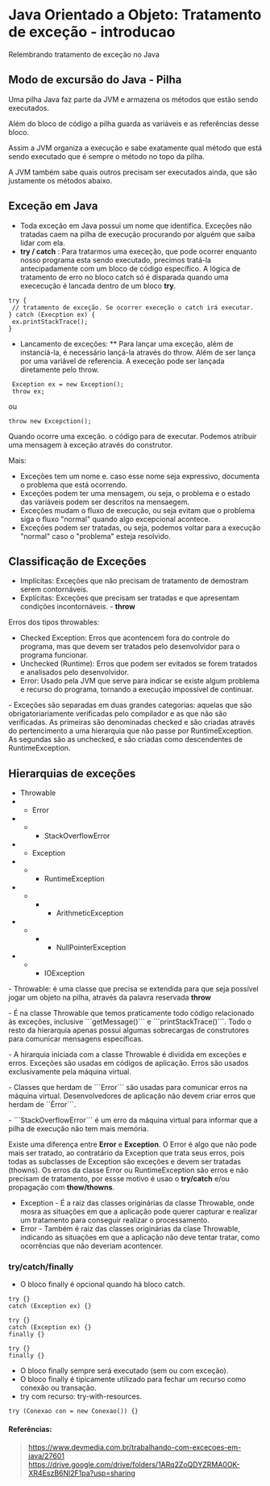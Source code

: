 # Java Orientado a Objeto: Tratamento de exceção - introducao
Relembrando tratamento de exceção no Java

## Modo de excursão do Java - Pilha
<p>Uma pilha Java faz parte da JVM e armazena os métodos que estão sendo executados.</p>
<p>Além do bloco de código a pilha guarda as variáveis e as referências desse bloco.</p>
<p>Assim a JVM organiza a execução e sabe exatamente qual método que está sendo executado que é sempre o método no topo da pilha.</p>
<p>A JVM também sabe quais outros precisam ser executados ainda, que são justamente os métodos abaixo.</p>

## Exceção em Java
* Toda exceção em Java possui um nome que identifica. Exceções não tratadas caem na pilha de execução procurando por alguém que saiba lidar com ela.
* <b>try / catch</b> : Para tratarmos uma execeção, que pode ocorrer enquanto nosso programa esta sendo executado, precimos tratá-la antecipadamente com um bloco de código específico. A lógica de tratamento de erro no bloco catch só é disparada quando uma exececução é lancada dentro de um bloco <b>try</b>.
```
try {
 // tratamento de exceção. Se ocorrer execeção o catch irá executar.
} catch (Execption ex) {
 ex.printStackTrace();
}
```
* Lancamento de exceções:
** Para lançar uma exceção, além de instanciá-la, é necessário lançá-la através do throw. Além de ser lança por uma variável de referencia. A execeção pode ser lançada diretamente pelo throw.
```
 Exception ex = new Exception();
 throw ex;
 ```
 ou 
 ```
 throw new Excepction();
 ```
 <p>Quando ocorre uma exceção. o código para de executar. Podemos atribuir uma mensagem à exceção através do construtor.</p>
 <p>Mais: </p>
 
 * Exceções tem um nome e. caso esse nome seja expressivo, documenta o problema que está ocorrendo.
 * Exceções podem ter uma mensagem, ou seja, o problema e o estado das variáveis podem ser descritos na mensaegem.
 * Exceções mudam o fluxo de execução, ou seja evitam que o problema siga o fluxo "normal" quando algo excepcional acontece.
 * Exceções podem ser tratadas, ou seja, podemos voltar para a execução "normal" caso o "problema" esteja resolvido.
 
 ## Classificação de Exceções 
 * Implícitas: Exceções que não precisam de tratamento de demostram serem contornáveis.
 * Explícitas: Exceções que precisam ser tratadas e que apresentam condições incontornáveis. - <b>throw</b>
 
 <p>Erros dos tipos throwables: <p>
 
 * Checked Exception: Erros que acontencem fora do controle do programa, mas que devem ser tratados pelo desenvolvidor para o programa funcionar.
 * Unchecked (Runtime): Erros que podem ser evitados se forem tratados e analisados pelo desenvolvidor.
 * Error: Usado pela JVM que serve para indicar se existe algum problema e recurso do programa, tornando a execução impossível de continuar.
 
 <p> - Exceções são separadas em duas grandes categorias: aquelas que são obrigatoriariamente verificadas pelo compilador e as que não são verificadas. As primeiras são denominadas checked e são criadas através do pertencimento a uma hierarquia que não passe por RuntimeException. As segundas são as unchecked, e são criadas como descendentes de RuntimeException.
 
 ## Hierarquias de exceções
 - Throwable
 - - Error
 - - - StackOverflowError
 - - Exception
 - - - RuntimeException
 - - - - ArithmeticException
 - - - - NullPointerException
 - - - IOException


<p> - Throwable: é uma classe que precisa se extendida para que seja possível jogar um objeto na pilha, através da palavra reservada <b>throw</b></p>
<p> - É na classe Throwable que temos praticamente todo código relacionado às exceções, inclusive ```getMessage()``` e ```printStackTrace()```. Todo o resto da hierarquia apenas possui algumas sobrecargas de construtores para comunicar mensagens específicas. </p>
<p> - A hirarquia iniciada com a classe Throwable é dividida em exceções e erros. Exceções são usadas em códigos de aplicação. Erros são usados exclusivamente pela máquina virtual.</p>
<p> - Classes que herdam de ```Error``` são usadas para comunicar erros na máquina virtual. Desenvolvedores de aplicação não devem criar erros que herdam de ``Èrror```.
<p> - ```StackOverflowError``` é um erro da máquina virtual para informar que a pilha de execução não tem mais memória. </p>
<p>Existe uma diferença entre <b>Error</b> e <b>Exception</b>. O Error é algo que não pode mais ser tratado, ao contratário da Exception que trata seus erros, pois todas as subclasses de Exception são exceções e devem ser tratadas (thowns). Os erros da classe Error ou RuntimeException são erros e não precisam de tratamento, por essse motivo é usao o <b>try/catch</b> e/ou propagação com <b>thow/thowns</b>.<p>

* Exception - É a raiz das classes originárias da classe Throwable, onde mosra as situações em que a aplicação pode querer capturar e realizar um tratamento para conseguir realizar o processamento.
* Error - Também é raiz das classes originárias da clase Throwable, indicando as situações em que a aplicação não deve tentar tratar, como ocorrências que não deveriam acontencer.
 
 ### try/catch/finally
 
 * O bloco finally é opcional quando há bloco catch.
 ```
 try {}
 catch (Exception ex) {}
 ```
 
 ```
 try {}
 catch (Exception ex) {}
 finally {} 
 ```
 
 ```
 try {}
 finally {} 
 ```
 
 * O bloco finally sempre será executado (sem ou com exceção).
 * O bloco finally é tipicamente utilizado para fechar um recurso como conexão ou transação.
 * try com recurso: try-with-resources. 
 
 ```
 try (Conexao con = new Conexao()) {}
 ```

#### Referências:
> <https://www.devmedia.com.br/trabalhando-com-excecoes-em-java/27601>
> <https://drive.google.com/drive/folders/1ARq2ZoQDYZRMA0OK-XR4EszB6Nl2F1pa?usp=sharing>
